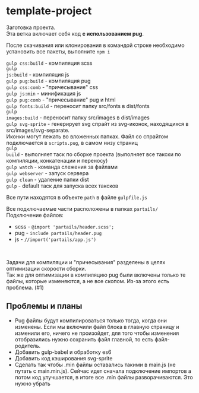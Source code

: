 # template-project

Заготовка проекта. <br>
Эта ветка включает себя код <strong>c использованием pug</strong>. <br>

После скачивания или клонирования в командой строке необходимо установить все пакеты, выполните <code>npm i</code> <br>

<code>gulp css:build</code>     -  компиляция scss<br>
<code>gulp js:build</code>      -  компиляция js <br>
<code>gulp pug:build</code>     -  компиляция pug<br>
<code>gulp css:comb</code>      -  "причесывание" css<br>
<code>gulp js:min</code>        -  минификация js<br>
<code>gulp pug:comb</code>      -  "причесывание" pug и html<br>
<code>gulp fonts:build</code>   -  переносит папку src/fonts в dist/fonts <br>
<code>gulp images:build</code>  -  переносит папку src/images в dist/images <br>
<code>gulp svg-sprite</code>    -  генерирует svg спрайт из svg-иконок, находящихся в src/images/svg-separate. <br> Иконки могут лежать во вложенных папках. Файл со спрайтом подключается в <code>scripts.pug</code>, в самом низу страниц <br>
<code>gulp build</code>         -  выполняет таск по сборке проекта (выполняет все такски по компиляции, конкатенации и переносу) <br>
<code>gulp watch</code>         -  команда слежения за файлами <br>
<code>gulp webserver</code>     -  запуск сервера <br>
<code>gulp clean</code>         -  удаление папки dist <br>
<code>gulp</code>               -  default таск для запуска всех таксков <br>


Все пути находятся в объекте <code>path</code> в файле <code>gulpfile.js</code> <br>

Все подключаемые части расположены в папках <code>partails/</code><br>
Подключение файлов:
- scss - <code>@import 'partails/header.scss';</code>
- pug  - <code>include partails/header.pug</code>
- js   - <code>//import('partails/app.js')</code>

<br>

Задачи для компиляции и "причесывания" разделены в целях оптимизации скорости сборки.<br>
Так же для оптимизации в компиляцию pug были включены только те файлы, которые изменяются, а не все скопом. Из-за этого есть проблема. (#1)<br>

Проблемы и планы
---------

- Pug файлы будут компилироваться только тогда, когда они изменены. Если мы включили файл блока в главную страницу и изменили его, ничего не произойдет, для того чтобы изменения отобразились нужно сохранить файл главной, то есть файл-родитель.
- Добавить gulp-babel и обработку es6
- Добавить код кэширования svg-sprite
- Сделать так чтобы .min файлы оставались такими в main.js (не путать с main.min.js). Сейчас идет сначала подключение импортов а потом код улучшается, в итоге все .min файлы разворачиваются. Это нужно убрать


